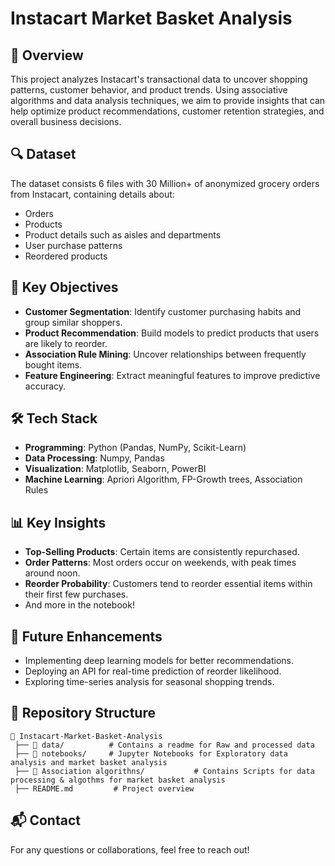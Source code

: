 # Instacart Market Basket Analysis  

## 📌 Overview  
This project analyzes Instacart's transactional data to uncover shopping patterns, customer behavior, and product trends. Using associative algorithms and data analysis techniques, we aim to provide insights that can help optimize product recommendations, customer retention strategies, and overall business decisions.  

## 🔍 Dataset  
The dataset consists 6 files with 30 Million+ of anonymized grocery orders from Instacart, containing details about:  
- Orders   
- Products
- Product details such as aisles and departments  
- User purchase patterns  
- Reordered products  

## 🚀 Key Objectives  
- **Customer Segmentation**: Identify customer purchasing habits and group similar shoppers.  
- **Product Recommendation**: Build models to predict products that users are likely to reorder.  
- **Association Rule Mining**: Uncover relationships between frequently bought items.  
- **Feature Engineering**: Extract meaningful features to improve predictive accuracy.  

## 🛠️ Tech Stack  
- **Programming**: Python (Pandas, NumPy, Scikit-Learn)  
- **Data Processing**: Numpy, Pandas  
- **Visualization**: Matplotlib, Seaborn, PowerBI  
- **Machine Learning**: Apriori Algorithm, FP-Growth trees, Association Rules  

## 📊 Key Insights  
- **Top-Selling Products**: Certain items are consistently repurchased.  
- **Order Patterns**: Most orders occur on weekends, with peak times around noon.  
- **Reorder Probability**: Customers tend to reorder essential items within their first few purchases.
- And more in the notebook!

## 📌 Future Enhancements  
- Implementing deep learning models for better recommendations.  
- Deploying an API for real-time prediction of reorder likelihood.  
- Exploring time-series analysis for seasonal shopping trends.  

## 📂 Repository Structure  
```
📁 Instacart-Market-Basket-Analysis  
 ├── 📜 data/          # Contains a readme for Raw and processed data  
 ├── 📜 notebooks/     # Jupyter Notebooks for Exploratory data analysis and market basket analysis   
 ├── 📜 Association algorithns/           # Contains Scripts for data processing & algothms for market basket analysis    
 ├── README.md         # Project overview  
```  

## 📬 Contact  
For any questions or collaborations, feel free to reach out!
